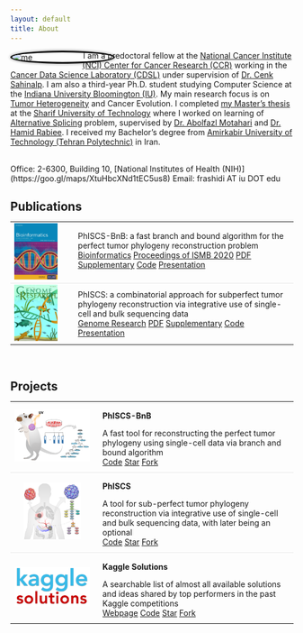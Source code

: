 ```yaml
---
layout: default
title: About
---
```


<img style="border: 3px solid black; shape-outside: circle(); margin:0px 50px 0px 0px; border-radius: 50%; float: left; box-shadow:0 0 5px #828282;" src="https://www.gravatar.com/avatar/42125cfaaf0a859652acd4832533745d?s=2048"  width="180px" alt="me"/>

I am a predoctoral fellow at the [National Cancer Institute (NCI) Center for Cancer Research (CCR)](https://ccr.cancer.gov) working in the [Cancer Data Science Laboratory (CDSL)](https://ccr.cancer.gov/cancer-data-science-laboratory) under supervision of [Dr. Cenk Sahinalp](https://algo-cancer.github.io). I am also a third-year Ph.D. student studying Computer Science at the [Indiana University Bloomington (IU)](https://www.indiana.edu). My main research focus is on [Tumor Heterogeneity](https://en.wikipedia.org/wiki/Tumour_heterogeneity) and Cancer Evolution. I completed [my Master’s thesis](http://library.sharif.ir/parvan/resource/444343/یادگیری-پیرایش-دگرسان-از-داده-های-توالی-یابی-آر--ان--ای/&from=search&&query=alternative%20splicing&count=20&execute=true) at the [Sharif University of Technology](http://www.en.sharif.edu) where I worked on learning of [Alternative Splicing](https://en.wikipedia.org/wiki/Alternative_splicing) problem, supervised by [Dr. Abolfazl Motahari](http://sharif.edu/~motahari/) and [Dr. Hamid Rabiee](http://sharif.edu/~rabiee/). I received my Bachelor’s degree from [Amirkabir University of Technology (Tehran Polytechnic)](https://aut.ac.ir/en) in Iran.

<br/>
Office: 2-6300, Building 10, [National Institutes of Health (NIH)](https://goo.gl/maps/XtuHbcXNd1tEC5us8)  
Email: frashidi AT iu DOT edu


<!-- ==================================================================================================== -->
<!-- 10.1101/2020.02.06.938043 -->
<!-- 10.1101/376996 -->
<br/>
<h2 id="publications" style="margin-bottom:5px">Publications</h2>
<table style="width: 100%;">
    <tbody>
        <tr>
            <td style="vertical-align:middle; border-bottom: 1px solid #e9e9e9;">
               <a href="https://doi.org/10.1093/bioinformatics/btaa464"><img src="/assets/cover.phiscsbnb.jpg" style="max-height:100px; max-width:135px;"></a>
            </td>
            <td style="vertical-align:middle; border-bottom: 1px solid #e9e9e9;">
                <div data-badge-popover="left" data-badge-type="donut" data-doi="10.1093/bioinformatics/btaa464" data-hide-no-mentions="true" class="altmetric-embed"></div>
            </td>
            <td style="width:100%; vertical-align:middle; padding-left:15px;  padding-bottom:10px; border-bottom: 1px solid #e9e9e9;">
                <p style="margin: 0">PhISCS-BnB: a fast branch and bound algorithm for the perfect tumor phylogeny reconstruction problem</p>
                <a class="btn" href="https://doi.org/10.1093/bioinformatics/btaa464">Bioinformatics</a> <a class="btn" href="https://www.iscb.org/cms_addon/conferences/ismb2020/tracks/hitseqcosi">Proceedings of ISMB 2020</a> <a class="btn" href="https://academic.oup.com/bioinformatics/article-pdf/36/Supplement_1/i169/33488705/btaa464.pdf">PDF</a> <a class="btn" href="https://oup.silverchair-cdn.com/oup/backfile/Content_public/Journal/bioinformatics/36/Supplement_1/10.1093_bioinformatics_btaa464/2/btaa464_supplementary_data.pdf?Expires=1597673670&Signature=Qony7NnlQgvjguC0uOE5000ryi8agyndgfbJEJRVMx7Q5S7~Q~mG1kty-v5bVWI37ss1E-XfkD2FXGroETcbuAirsq-Fd8xVPlibfILM7JeeG682X2zTSUZLLwDW8uq-1lK9hKjH19VIHeqPTP070CUxtZ-hBI495zJEiXDspZmCIP73AkCRX0QwQ2fxzXJL3GN8Kggar3zIOmYNnROqU74rZ3O9-2mfvSOq6NzOxA6b37C~WFK-kABK1-bW8~k~IR5X7-25tHmYwcmevPB9~ep9qC5z~onz8kgDqD72K7oFeWKtZ13w9OE6m6tnILY6GdBLRl5jIVKx0CcGvLuOEQ__&Key-Pair-Id=APKAIE5G5CRDK6RD3PGA">Supplementary</a> <a class="btn" href="https://github.com/algo-cancer/PhISCS-BnB">Code</a> <a class="btn" href="https://youtu.be/bZdGkjJBtJY">Presentation</a>
            </td>
        </tr>
        <tr>
            <td style="vertical-align:middle">
               <a href="http://doi.org/10.1101/gr.234435.118"><img src="/assets/cover.phiscs.jpg" style="max-height:100px; max-width:135px;"></a>
            </td>
            <td style="vertical-align:middle;">
                <div data-badge-popover="left" data-badge-type="donut" data-doi="10.1101/gr.234435.118" data-hide-no-mentions="true" class="altmetric-embed"></div>
            </td>
            <td style="width:100%; vertical-align:middle; padding-left:15px;">
                <p style="margin: 0">PhISCS: a combinatorial approach for subperfect tumor phylogeny reconstruction via integrative use of single-cell and bulk sequencing data</p>
                <a class="btn" href="http://doi.org/10.1101/gr.234435.118">Genome Research</a> <a class="btn" href="https://genome.cshlp.org/content/early/2019/10/18/gr.234435.118.full.pdf">PDF</a> <a class="btn" href="https://genome.cshlp.org/content/suppl/2019/10/18/gr.234435.118.DC1/Supplemental_Material.pdf">Supplementary</a> <a class="btn" href="https://github.com/sfu-compbio/PhISCS">Code</a> <a class="btn" href="https://youtu.be/i8zetg_5n8g">Presentation</a>
            </td>
        </tr>
    </tbody>
</table>


<!-- ==================================================================================================== -->
<br/>
<h2 id="projects" style="margin-bottom:5px">Projects</h2>
<table style="width: 100%;">
    <tbody>
        <tr>
            <td style="text-align:center; border-bottom: 1px solid #e9e9e9;">
                <a href="https://github.com/algo-cancer/PhISCS-BnB"><img src="/assets/logo.phiscsbnb.png" style="max-height:100px; max-width:135px;"></a>
            </td>
            <td style="width:100%; vertical-align:middle; padding-left:15px; padding-bottom:10px; border-bottom: 1px solid #e9e9e9;">
                <p><strong>PhISCS-BnB</strong></p>
                <p style="margin: 0">A fast tool for reconstructing the perfect tumor phylogeny using single-cell data via branch and bound algorithm</p>
                <a class="btn" href="https://github.com/algo-cancer/PhISCS-BnB">Code</a> <a class="github-button" href="https://github.com/algo-cancer/PhISCS-BnB" data-show-count="true" aria-label="Star algo-cancer/PhISCS-BnB on GitHub">Star</a> <a class="github-button" href="https://github.com/algo-cancer/PhISCS-BnB/fork" data-show-count="true" aria-label="Fork algo-cancer/PhISCS-BnB on GitHub">Fork</a>
            </td>
        </tr>
        <tr>
            <td style="text-align:center; border-bottom: 1px solid #e9e9e9;">
                <a href="https://github.com/sfu-compbio/PhISCS"><img src="/assets/logo.phiscs.png" style="max-height:100px; max-width:135px;"></a>
            </td>
            <td style="width:100%; vertical-align:middle; padding-left:15px; padding-bottom:10px; border-bottom: 1px solid #e9e9e9;">
                <p><strong>PhISCS</strong></p>
                <p style="margin: 0">A tool for sub-perfect tumor phylogeny reconstruction via integrative use of single-cell and bulk sequencing data, with later being an optional</p>
                <a class="btn" href="https://github.com/sfu-compbio/PhISCS">Code</a> <a class="github-button" href="https://github.com/sfu-compbio/PhISCS" data-show-count="true" aria-label="Star sfu-compbio/PhISCS on GitHub">Star</a> <a class="github-button" href="https://github.com/sfu-compbio/PhISCS/fork" data-show-count="true" aria-label="Fork sfu-compbio/PhISCS on GitHub">Fork</a>
            </td>
        </tr>
        <tr>
            <td style="text-align:center;">
                <a href="https://farid.one/kaggle-solutions/"><img src="/assets/logo.kaggle.png" style="max-height:100px; max-width:135px;"></a>
            </td>
            <td style="width:100%; vertical-align:middle; padding-left:15px; padding-bottom:10px;">
                <p><strong>Kaggle Solutions</strong></p>
                <p style="margin: 0">A searchable list of almost all available solutions and ideas shared by top performers in the past Kaggle competitions</p>
                <a class="btn" href="https://farid.one/kaggle-solutions/">Webpage</a> <a class="btn" href="https://github.com/faridrashidi/kaggle-solutions">Code</a> <span style="vertical-align:bottom"><a class="github-button" href="https://github.com/faridrashidi/kaggle-solutions" data-show-count="true" aria-label="Star faridrashidi/kaggle-solutions on GitHub">Star</a></span> <a class="github-button" href="https://github.com/faridrashidi/kaggle-solutions/fork" data-show-count="true" aria-label="Fork faridrashidi/kaggle-solutions on GitHub">Fork</a>
            </td>
        </tr>
    </tbody>
</table>